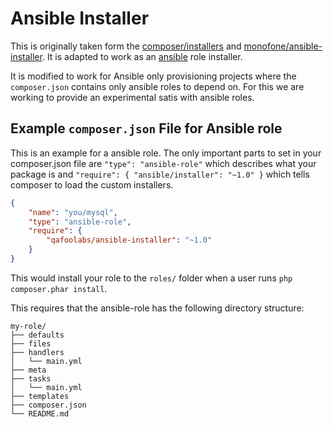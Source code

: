 # Ansible Installer

This is originally taken form the
[composer/installers](https://github.com/composer/installers) and
[monofone/ansible-installer](https://github.com/monofone/ansible-installer). It
is adapted to work as an [ansible](http://www.ansible.com/home) role installer.

It is modified to work for Ansible only provisioning projects where the
`composer.json` contains only ansible roles to depend on. For this
we are working to provide an experimental satis with ansible roles.


## Example `composer.json` File for Ansible role

This is an example for a ansible role. The only important parts to set in your
composer.json file are `"type": "ansible-role"` which describes what your
package is and `"require": { "ansible/installer": "~1.0" }` which tells composer
to load the custom installers.

```json
{
    "name": "you/mysql",
    "type": "ansible-role",
    "require": {
        "qafoolabs/ansible-installer": "~1.0"
    }
}
```

This would install your role to the `roles/` folder when a
user runs `php composer.phar install`.

This requires that the ansible-role has the following directory structure:

    my-role/
    ├── defaults
    ├── files
    ├── handlers
    │   └── main.yml
    ├── meta
    ├── tasks
    │   └── main.yml
    ├── templates
    ├── composer.json
    └── README.md
